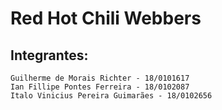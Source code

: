 # Red Hot Chili Webbers

## Integrantes:
    Guilherme de Morais Richter - 18/0101617
    Ian Fillipe Pontes Ferreira - 18/0102087
    Italo Vinicius Pereira Guimarães - 18/0102656
